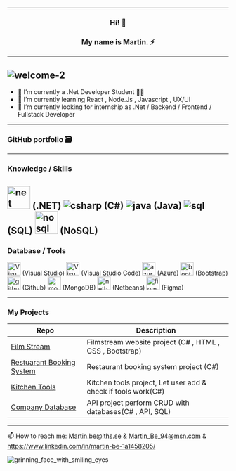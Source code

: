 
----------------
### <p align="center"> Hi! 👋 </p>
### <p align="center"> My name is Martin. :zap: </p>
---------------
![welcome-2](https://user-images.githubusercontent.com/112393881/224696236-c3545aa9-0a13-4ece-a1dc-56200027493a.gif)
---------------

- 🔭 I’m currently a .Net Developer Student :technologist:
- 🌱 I’m currently learning React , Node.Js , Javascript , UX/UI 
- 🤔 I’m currently looking for internship as .Net / Backend / Frontend / Fullstack Developer
---

### GitHub portfolio :card_file_box:



---
### Knowledge / Skills
 <img width="52" alt="net" src="https://user-images.githubusercontent.com/112393881/224684661-f220bfe9-6808-41de-ad7c-f7471cf979db.png"> (.NET)
 ![csharp](https://user-images.githubusercontent.com/112393881/224684743-9e3a14a2-9a65-4be9-a82f-d69ee4b423bc.png) (C#)
 ![java](https://user-images.githubusercontent.com/112393881/224684817-97ceedf6-c9f5-4fa3-a839-39ae9da88f2b.jpg) (Java)
 ![sql](https://user-images.githubusercontent.com/112393881/224684936-920480f4-04f2-48da-9499-749dadf12622.jpg) (SQL)
 <img width="52" alt="nosql" src="https://user-images.githubusercontent.com/112393881/224689655-bcecfd61-faad-4382-946c-8be057d622f7.png"> (NoSQL)
---
### Database / Tools
 <img width="30" alt="Visual Studio" src="https://user-images.githubusercontent.com/112393881/224689441-824cb7bd-1b77-4443-a2e9-93bf74a34079.png"> (Visual Studio)
 <img width="30" alt="Visual Studio Code" src="https://user-images.githubusercontent.com/112393881/224689389-4c304227-0cef-4c9c-9c92-4a0bf390c036.png"> (Visual Studio Code)
 <img width="30" alt="azure" src="https://user-images.githubusercontent.com/112393881/224688794-64ab9d9a-c535-4199-a7b5-54ba4dc6a191.png"> (Azure)
 <img width="30" alt="bootstrap" src="https://user-images.githubusercontent.com/112393881/224688896-2b337e13-0bf8-4d43-9cca-d478b77d1c83.png"> (Bootstrap)
 <img width="30" alt="github" src="https://user-images.githubusercontent.com/112393881/224689030-0d31f44e-a7d7-452c-a7ff-5e3abd467b78.png"> (Github)
 <img width="30" alt="mongodb" src="https://user-images.githubusercontent.com/112393881/224689118-6c3b5f10-fbe8-48f7-9199-f4150297d828.png"> (MongoDB)
 <img width="30" alt="netbeans" src="https://user-images.githubusercontent.com/112393881/224689572-fe12e9a7-7014-47c3-a7b0-7bc9e2266d0f.png"> (Netbeans)
 <img width="30" alt="figma" src="https://user-images.githubusercontent.com/112393881/224692427-36a4781e-0100-4023-ab8c-180ecef41c72.png"> (Figma)


---
### My Projects

| Repo                           | Description                                                   |
| ------------------------------ | ------------------------------------------------------------- |
| [Film Stream][FS]              | Filmstream website project  (C# , HTML , CSS , Bootstrap)     |
| [Restuarant Booking System][RS]| Restaurant booking system project  (C#)                       |
| [Kitchen Tools][KT]            | Kitchen tools project, Let user add & check if tools work(C#) |
| [Company Database][CD]         | API project perform CRUD with databases(C# , API, SQL)        |
---
[FS]: https://github.com/MartinBe94/FilmStream.git
[RS]: https://github.com/MartinBe94/Restuarant-Booking-System.git
[KT]: https://github.com/MartinBe94/Kitchen-Tools.git
[CD]: https://github.com/MartinBe94/Company.git

 📫 How to reach me: Martin.be@iths.se & Martin_Be_94@msn.com & https://www.linkedin.com/in/martin-be-1a1458205/

![grinning_face_with_smiling_eyes](https://user-images.githubusercontent.com/112393881/224654256-fcd2e378-41b7-4e41-8f9f-bcdf737f83ee.gif) 

